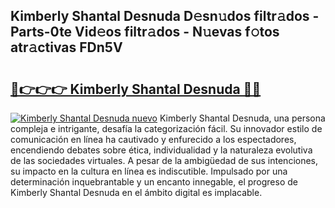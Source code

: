 ## Kimberly Shantal Desnuda D𝚎sn𝚞dos filtr𝚊dos - Parts-0te Vid𝚎os filtr𝚊dos - N𝚞evas f𝚘tos atr𝚊ctivas FDn5V

# <h2><a href="http://mbcgr3.tromn.icu/?c=Kimberly+Shantal+Desnuda">🔗👉👉👉 Kimberly Shantal Desnuda 🔗🔗</a></h2>

[![Kimberly Shantal Desnuda nuevo](https://i.imgur.com/pEAQMta.gif)](http://mbcgr3.tromn.icu/?c=Kimberly+Shantal+Desnuda)
Kimberly Shantal Desnuda, una persona compleja e intrigante, desafía la categorización fácil. Su innovador estilo de comunicación en línea ha cautivado y enfurecido a los espectadores, encendiendo debates sobre ética, individualidad y la naturaleza evolutiva de las sociedades virtuales. A pesar de la ambigüedad de sus intenciones, su impacto en la cultura en línea es indiscutible. Impulsado por una determinación inquebrantable y un encanto innegable, el progreso de Kimberly Shantal Desnuda en el ámbito digital es implacable.
